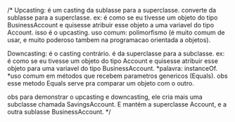 /*
Upcasting:
é um casting da sublasse para a superclasse. converte da sublasse para a superclasse.
ex: é como se eu tivesse um objeto do tipo BusinessAccount e quisesse atribuir esse objeto a uma variavel do tipo Account. isso é o upcasting.
uso comum: polimorfismo (é muito comum de usar, e muito poderoso tambem na programacao orientada a objetos).


Downcasting:
é o casting contrário. é da superclasse para a subclasse.
ex: é como se eu tivesse um objeto do tipo Account e quisesse atribuir esse objeto para uma variavel do tipo BusinessAccount.
*palavra: instanceOf.
*uso comum em métodos que recebem parametros genericos (Equals).
obs esse metodo Equals serve pra comparar um objeto com o outro.


obs para demonstrar o upcasting e downcasting, ele cria mais uma subclasse chamada SavingsAccount. 
E mantém a superclasse Account, e a outra sublasse BusinessAccount.
*/